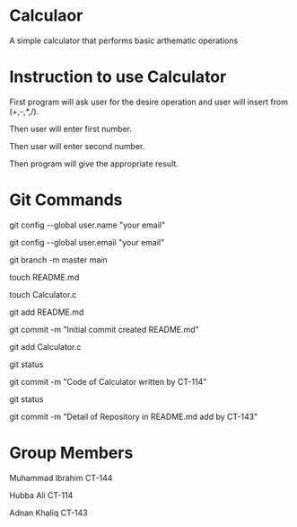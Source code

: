 # Calculaor
 A simple calculator that performs basic arthematic operations
# Instruction to use Calculator
First program will ask user for the desire operation and user will insert from (+,-,*,/).

Then user will enter first number.

Then user will enter second number.

Then program will give the appropriate result.
# Git Commands
git config --global user.name "your email"

git config --global user.email "your email"

git branch -m master main

touch README.md

touch Calculator.c

git add README.md

git commit -m "Initial commit created README.md"

git add Calculator.c

git status

git commit -m "Code of Calculator written by CT-114"

git status

git commit -m "Detail of Repository in README.md
 add by CT-143"
# Group Members
Muhammad Ibrahim CT-144

Hubba Ali CT-114

Adnan Khaliq CT-143